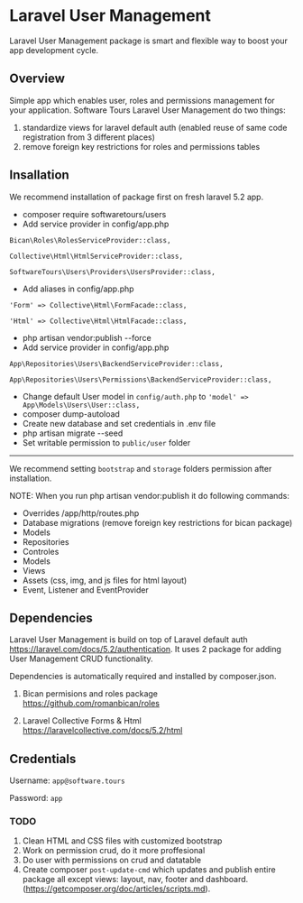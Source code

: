 # Laravel User Management

Laravel User Management package is smart and flexible way to boost your app development cycle.

## Overview

Simple app which enables user, roles and permissions management for your application. Software Tours Laravel User Management do two things:

1. standardize views for laravel default auth (enabled reuse of same code registration from 3 different places)
2. remove foreign key restrictions for roles and permissions tables

## Insallation

We recommend installation of package first on fresh laravel 5.2 app.

- composer require softwaretours/users
- Add service provider in config/app.php

`Bican\Roles\RolesServiceProvider::class,`

`Collective\Html\HtmlServiceProvider::class,`

`SoftwareTours\Users\Providers\UsersProvider::class,`

- Add aliases in config/app.php

`'Form' => Collective\Html\FormFacade::class,`

`'Html' => Collective\Html\HtmlFacade::class,`

- php artisan vendor:publish --force
- Add service provider in config/app.php

`App\Repositories\Users\BackendServiceProvider::class,`

`App\Repositories\Users\Permissions\BackendServiceProvider::class,`

- Change default User model in `config/auth.php` to `'model' => App\Models\Users\User::class,`
- composer dump-autoload
- Create new database and set credentials in .env file
- php artisan migrate --seed
- Set writable permission to `public/user` folder

---

We recommend setting `bootstrap` and `storage` folders permission after installation.

NOTE: When you run php artisan vendor:publish it do following commands:

- Overrides /app/http/routes.php
- Database migrations (remove foreign key restrictions for bican package)
- Models
- Repositories
- Controles
- Models
- Views
- Assets (css, img, and js files for html layout)
- Event, Listener and EventProvider

## Dependencies

Laravel User Management is build on top of Laravel default auth https://laravel.com/docs/5.2/authentication. It uses 2 package for adding User Management CRUD functionality.

Dependencies is automatically required and installed by composer.json.

1. Bican permisions and roles package
https://github.com/romanbican/roles

2. Laravel Collective Forms & Html
https://laravelcollective.com/docs/5.2/html

## Credentials

Username: `app@software.tours`

Password: `app`

### TODO

1. Clean HTML and CSS files with customized bootstrap
2. Work on permission crud, do it more proffesional
3. Do user with permissions on crud and datatable
4. Create composer `post-update-cmd` which updates and publish entire package all except views: layout, nav, footer and dashboard. (https://getcomposer.org/doc/articles/scripts.md).


